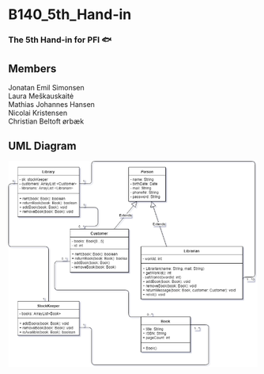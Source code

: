 # B140_5th_Hand-in
### The 5th Hand-in for PFI :fish:

## Members<br/>
Jonatan Emil Simonsen<br/>
Laura Meškauskaitė<br/>
Mathias Johannes Hansen<br/>
Nicolai Kristensen<br/>
Christian Beltoft ørbæk<br/>

## UML Diagram

![UML](
https://github.com/DGJonna97/B140_5th_Hand-in/blob/master/UML_Diagram.png? "UML Diagram")
